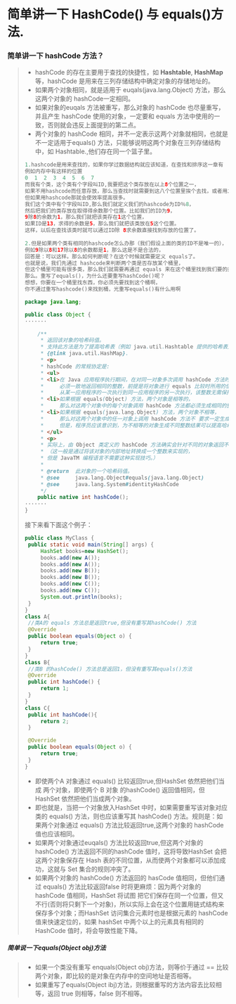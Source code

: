 # 简单讲一下 HashCode() 与 equals()方法.

### 简单讲一下 hashCode 方法？

> - hashCode 的存在主要用于查找的快捷性，如 **Hashtable**, **HashMap** 等，hashCode 是用来在三列存储结构中确定对象的存储地址的。
> - 如果两个对象相同，就是适用于 euqals(java.lang.Object) 方法，那么这两个对象的 hashCode一定相同。
> - 如果对象的euqals 方法被重写，那么对象的 hashCode 也尽量重写，并且产生 hashCode 使用的对象，一定要和 equals 方法中使用的一致，否则就会违反上面提到的第二点。
> - 两个对象的 hashCode 相同，并不一定表示这两个对象就相同，也就是不一定适用于equals() 方法，只能够说明这两个对象在三列存储结构中，如 Hashtable.,他们存在同一个篮子里。
>
> ```java
> 1.hashcode是用来查找的，如果你学过数据结构就应该知道，在查找和排序这一章有  
> 例如内存中有这样的位置  
> 0  1  2  3  4  5  6  7    
> 而我有个类，这个类有个字段叫ID,我要把这个类存放在以上8个位置之一，
> 如果不用hashcode而任意存放，那么当查找时就需要到这八个位置里挨个去找，或者用二分法一类的算法。  
> 但如果用hashcode那就会使效率提高很多。  
> 我们这个类中有个字段叫ID,那么我们就定义我们的hashcode为ID％8，
> 然后把我们的类存放在取得得余数那个位置。比如我们的ID为9，
> 9除8的余数为1，那么我们就把该类存在1这个位置，
> 如果ID是13，求得的余数是5，那么我们就把该类放在5这个位置。
> 这样，以后在查找该类时就可以通过ID除 8求余数直接找到存放的位置了。  
>   
> 2.但是如果两个类有相同的hashcode怎么办那（我们假设上面的类的ID不是唯一的），
> 例如9除以8和17除以8的余数都是1，那么这是不是合法的，
> 回答是：可以这样。那么如何判断呢？在这个时候就需要定义 equals了。  
> 也就是说，我们先通过 hashcode来判断两个类是否存放某个桶里，
> 但这个桶里可能有很多类，那么我们就需要再通过 equals 来在这个桶里找到我们要的类。  
> 那么。重写了equals()，为什么还要重写hashCode()呢？  
> 想想，你要在一个桶里找东西，你必须先要找到这个桶啊，
> 你不通过重写hashcode()来找到桶，光重写equals()有什么用啊  
> ```
>
> ```java
> package java.lang;
> 
> public class Object {
> ·······
> 
>     /**
>      * 返回该对象的哈希码值。
>      * 支持此方法是为了提高哈希表（例如 java.util.Hashtable 提供的哈希表）的性能
>      * {@link java.util.HashMap}.
>      * <p>
>      * hashCode 的常规协定是:
>      * <ul>
>      * <li>在 Java 应用程序执行期间，在对同一对象多次调用 hashCode 方法时，
>      *     必须一致地返回相同的整数，前提是将对象进行 equals 比较时所用的信息没有被修改。
>      *     从某一应用程序的一次执行到同一应用程序的另一次执行，该整数无需保持一致。
>      * <li>如果根据 equals(Object) 方法，两个对象是相等的，
>      *     那么对这两个对象中的每个对象调用 hashCode 方法都必须生成相同的整数结果。
>      * <li>如果根据 equals(java.lang.Object) 方法，两个对象不相等，
>      *     那么对这两个对象中的任一对象上调用 hashCode 方法不 要求一定生成不同的整数结果。
>      *     但是，程序员应该意识到，为不相等的对象生成不同整数结果可以提高哈希表的性能。
>      * </ul>
>      * <p>
>      * 实际上，由 Object 类定义的 hashCode 方法确实会针对不同的对象返回不同的整数。
>      * （这一般是通过将该对象的内部地址转换成一个整数来实现的，
>      * 但是 JavaTM 编程语言不需要这种实现技巧。）
>      *
>      * @return  此对象的一个哈希码值。
>      * @see     java.lang.Object#equals(java.lang.Object)
>      * @see     java.lang.System#identityHashCode
>      */
>     public native int hashCode();
> ·······
> }
> ```
>
> 接下来看下面这个例子：
>
> ```java
> public class MyClass {
>  public static void main(String[] args) {
>      HashSet books=new HashSet();
>      books.add(new A());
>      books.add(new A());
>      books.add(new B());
>      books.add(new B());
>      books.add(new C());
>      books.add(new C());
>      System.out.println(books);
>  }
> }
> class A{
>  //类A的 equals 方法总是返回true,但没有重写其hashCode() 方法
>  @Override
>  public boolean equals(Object o) {
>      return true;
>  }
> }
> class B{
>  //类B 的hashCode() 方法总是返回1，但没有重写其equals()方法
>  @Override
>  public int hashCode() {
>      return 1;
>  }
> }
> class C{
>  public int hashCode(){
>      return 2;
>  }
> 
>  @Override
>  public boolean equals(Object o) {
>      return true;
>  }
> }
> ```
>
> - 即使两个A 对象通过 equals() 比较返回true,但HashSet 依然把他们当成 两个对象，即使两个 B 对象 的hashCode() 返回值相同，但HashSet 依然把他们当成两个对象。
> - 即也就是，当把一个对象放入HashSet 中时，如果需要重写该对象对应类的 equals() 方法，则也应该重写其 hashCode() 方法。规则是：如果两个对象通过 equals() 方法比较返回true,这两个对象的 hashCode 值也应该相同。
> - 如果两个对象通过euqals() 方法比较返回true,但这两个对象的 hashCode() 方法返回不同的hashCode 值时，这将导致HashSet 会把这两个对象保存在 Hash 表的不同位置，从而使两个对象都可以添加成功，这就与 Set 集合的规则冲突了。
> - 如果两个对象的 hashCode() 方法返回的 hasCode 值相同，但他们通过 equals() 方法比较返回false 时将更麻烦：因为两个对象的hashCode 值相同，HashSet 将试图 把它们保存在同一个位置，但又不行(否则将只剩下一个对象)，所以实际上会在这个位置用链式结构来保存多个对象；而HashSet 访问集合元素时也是根据元素的 hashCode 值来快速定位的，如果 hashSet 中两个以上的元素具有相同的 HashCode 值时，将会导致性能下降。

##### 简单说一下equals(Object obj)方法

> - 如果一个类没有重写 enquals(Object obj)方法，则等价于通过 == 比较两个对象，即比较的是对象在内存中的空间地址是否相等。
> - 如果重写了equals(Object ibj)方法，则根据重写的方法内容去比较相等，返回 true 则相等，false 则不相等。